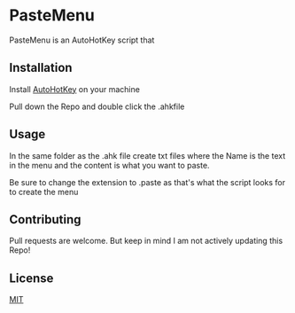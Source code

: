 # PasteMenu

PasteMenu is an AutoHotKey script that 

## Installation

Install [AutoHotKey](https://www.autohotkey.com/) on your machine

Pull down the Repo and double click the .ahkfile

## Usage

In the same folder as the .ahk file create txt files where the Name is the text in the menu and the content is what you want to paste.

Be sure to change the extension to .paste as that's what the script looks for to create the menu

## Contributing
Pull requests are welcome. But keep in mind I am not actively updating this Repo!

## License
[MIT](https://choosealicense.com/licenses/mit/)